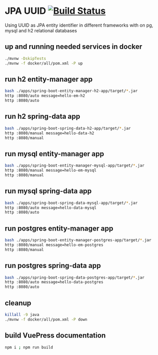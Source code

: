 # JPA UUID [![Build Status](https://travis-ci.org/daggerok/jpa-uuid.svg?branch=master)](https://travis-ci.org/daggerok/jpa-uuid)
Using UUID as JPA entity identifier in different frameworks with on pg, mysql and h2 relational databases

## up and running needed services in docker

```bash
./mvnw -DskipTests
./mvnw -f docker/all/pom.xml -P up
```

## run h2 entity-manager app

```bash
bash ./apps/spring-boot-entity-manager-h2-app/target/*.jar
http :8080/auto message=hello-em-h2
http :8080/auto
```

## run h2 spring-data app

```bash
bash ./apps/spring-boot-spring-data-h2-app/target/*.jar
http :8080/manual message=hello-data-h2
http :8080/manual
```

## run mysql entity-manager app

```bash
bash ./apps/spring-boot-entity-manager-mysql-app/target/*.jar
http :8080/manual message=hello-em-mysql
http :8080/manual
```

## run mysql spring-data app

```bash
bash ./apps/spring-boot-spring-data-mysql-app/target/*.jar
http :8080/auto message=hello-data-mysql
http :8080/auto
```

## run postgres entity-manager app

```bash
bash ./apps/spring-boot-entity-manager-postgres-app/target/*.jar
http :8080/manual message=hello-em-postgres
http :8080/manual
```

## run postgres spring-data app

```bash
bash ./apps/spring-boot-spring-data-postgres-app/target/*.jar
http :8080/auto message=hello-data-postgres
http :8080/auto
```

## cleanup

```bash
killall -9 java
./mvnw -f docker/all/pom.xml -P down
```

## build VuePress documentation

```bash
npm i ; npm run build
```
